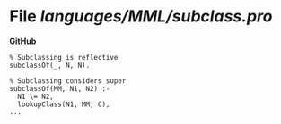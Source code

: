 # File _languages/MML/subclass.pro_
**[GitHub](https://github.com/softlang/yas/blob/master/languages/MML/subclass.pro)**
```
% Subclassing is reflective
subclassOf(_, N, N).

% Subclassing considers super
subclassOf(MM, N1, N2) :-
  N1 \= N2,
  lookupClass(N1, MM, C),
...
```

